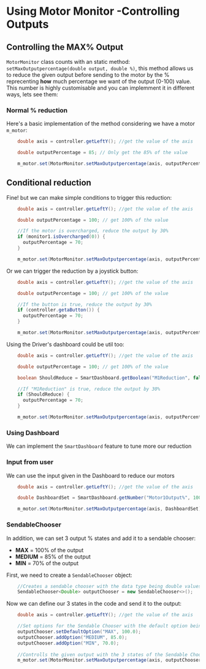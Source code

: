 # **Using Motor Monitor -Controlling Outputs**

## **Controlling the MAX% Output**

 `MotorMonitor` class counts with an static method: `setMaxOutputpercentage(double output, double %)`, this method allows us to
 reduce the given output before sending to the motor by the % reprecenting **how** much percentage we want of the output (0-100) value.
 This number is highly customisable and you can implemment it in different ways, lets see them:

### **Normal % reduction**

Here's a basic implementation of the method considering we have a motor `m_motor`:

``` java
    double axis = controller.getLeftY(); //get the value of the axis

    double outputPercentage = 85; // Only get the 85% of the value

    m_motor.set(MotorMonitor.setMaxOutputpercentage(axis, outputPercentage)); //Move the motor with 85% of the axis

```

## **Conditional reduction**

Fine! but we can make simple conditions to trigger this reduction:

``` java
    double axis = controller.getLeftY(); //get the value of the axis

    double outputPercentage = 100; // get 100% of the value

    //If the motor is overcharged, reduce the output by 30%
    if (monitor1.isOvercharged(0)) { 
      outputPercentage = 70;
    }

    m_motor.set(MotorMonitor.setMaxOutputpercentage(axis, outputPercentage)); 

```

Or we can trigger the reduction by a joystick button:

``` java
    double axis = controller.getLeftY(); //get the value of the axis

    double outputPercentage = 100; // get 100% of the value

    //If the button is true, reduce the output by 30%
    if (controller.getaButton()) { 
      outputPercentage = 70;
    }

    m_motor.set(MotorMonitor.setMaxOutputpercentage(axis, outputPercentage)); 

```

Using the Driver's dashboard could be util too:

``` java
    double axis = controller.getLeftY(); //get the value of the axis

    double outputPercentage = 100; // get 100% of the value

    boolean ShouldReduce = SmartDashboard.getBoolean("M1Reduction", false); //Checks the value of the key "M1Reduction" returning false for default

    //If "M1Reduction" is true, reduce the output by 30%
    if (ShouldReduce) { 
      outputPercentage = 70;
    }

    m_motor.set(MotorMonitor.setMaxOutputpercentage(axis, outputPercentage)); 

```

### **Using Dashboard**

We can implement the `SmartDashboard` feature to tune more our reduction

### **Input from user**

We can use the input given in the Dashboard to reduce our motors

``` java
    double axis = controller.getLeftY(); //get the value of the axis

    double DashboardSet = SmartDashboard.getNumber("Motor1Output%", 100); //Gets the number input from "Motor1Output%" (returning 100 if default)

    m_motor.set(MotorMonitor.setMaxOutputpercentage(axis, DashboardSet)); //Sets the motor with the % output given by the Dashboard
```

### **SendableChooser**

In addition, we can set 3 output % states and add it to a sendable chooser:

* **MAX** = 100% of the output
* **MEDIUM** = 85% of the output
* **MIN** = 70% of the output

First, we need to create a `SendableChooser` object:

``` java
    //Creates a sendable chooser with the data type being double values
    SendableChooser<Double> outputChooser = new SendableChooser<>();
```

Now we can define our 3 states in the code and send it to the output:

``` java
    double axis = controller.getLeftY(); //get the value of the axis

    //Set options for the Sendable Chooser with the default option being 100%
    outputChooser.setDefaultOption("MAX", 100.0);
    outputChooser.addOption("MEDIUM", 85.0);
    outputChooser.addOption("MIN", 70.0);
    
    //Controlls the given output with the 3 states of the Sendable Chooser
    m_motor.set(MotorMonitor.setMaxOutputpercentage(axis, outputChooser.getSelected()));

```
